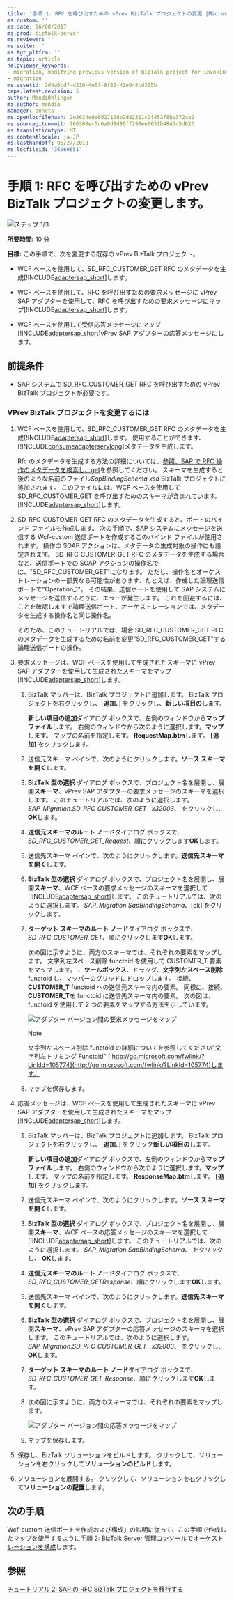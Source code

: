 ```yaml
---
title: '手順 1: RFC を呼び出すための vPrev BizTalk プロジェクトの変更 |Microsoft Docs'
ms.custom: ''
ms.date: 06/08/2017
ms.prod: biztalk-server
ms.reviewer: ''
ms.suite: ''
ms.tgt_pltfrm: ''
ms.topic: article
helpviewer_keywords:
- migration, modifying previous version of BizTalk project for invoking an RFC
- migration
ms.assetid: 2d4a6cd7-d216-4e0f-8f82-41e044cd325b
caps.latest.revision: 5
author: MandiOhlinger
ms.author: mandia
manager: anneta
ms.openlocfilehash: 2e2624ede6d2710db2d82311c2f452f8be372aa2
ms.sourcegitcommit: 266308ec5c6a9d8d80ff298ee6051b4843c5d626
ms.translationtype: MT
ms.contentlocale: ja-JP
ms.lasthandoff: 06/27/2018
ms.locfileid: "36969651"
---
```

# <a name="step-1-modify-the-vprev-biztalk-project-for-invoking-an-rfc"></a>手順 1: RFC を呼び出すための vPrev BizTalk プロジェクトの変更します。
![ステップ 1/3](../../adapters-and-accelerators/adapter-oracle-database/media/step-1of3.gif "Step_1of3")  
  
 **所要時間:** 10 分  
  
 **目標:** この手順で、次を変更する既存の vPrev BizTalk プロジェクト。  
  
- WCF ベースを使用して、SD_RFC_CUSTOMER_GET RFC のメタデータを生成[!INCLUDE[adaptersap_short](../../includes/adaptersap-short-md.md)]します。  
  
- WCF ベースを使用して、RFC を呼び出すための要求メッセージに vPrev SAP アダプターを使用して、RFC を呼び出すための要求メッセージにマップ[!INCLUDE[adaptersap_short](../../includes/adaptersap-short-md.md)]します。  
  
- WCF ベースを使用して受信応答メッセージにマップ[!INCLUDE[adaptersap_short](../../includes/adaptersap-short-md.md)]vPrev SAP アダプターの応答メッセージにします。  
  
## <a name="prerequisite"></a>前提条件  
  
-   SAP システムで SD_RFC_CUSTOMER_GET RFC を呼び出すための vPrev BizTalk プロジェクトが必要です。  
  
### <a name="to-modify-the-vprev-biztalk-project"></a>VPrev BizTalk プロジェクトを変更するには  
  
1. WCF ベースを使用して、SD_RFC_CUSTOMER_GET RFC のメタデータを生成[!INCLUDE[adaptersap_short](../../includes/adaptersap-short-md.md)]します。 使用することができます、[!INCLUDE[consumeadapterservlong](../../includes/consumeadapterservlong-md.md)]メタデータを生成します。  
  
    Rfc のメタデータを生成する方法の詳細については、[参照、SAP で RFC 操作のメタデータを検索し、get](../../adapters-and-accelerators/adapter-sap/browse-search-and-get-metadata-for-rfc-operations-in-sap.md)を参照してください。 スキーマを生成すると後のような名前のファイル*SapBindingSchema.xsd* BizTalk プロジェクトに追加されます。 このファイルには、WCF ベースを使用して SD_RFC_CUSTOMER_GET を呼び出すためのスキーマが含まれています。[!INCLUDE[adaptersap_short](../../includes/adaptersap-short-md.md)]します。  
  
2. SD_RFC_CUSTOMER_GET RFC のメタデータを生成すると、ポートのバインド ファイルも作成します。 次の手順で、SAP システムにメッセージを送信する Wcf-custom 送信ポートを作成するこのバインド ファイルが使用されます。 操作の SOAP アクションは、メタデータの生成対象の操作にも設定されます。 SD_RFC_CUSTOMER_GET RFC のメタデータを生成する場合など、送信ポートでの SOAP アクションの操作名では、"SD_RFC_CUSTOMER_GET"になります。 ただし、操作名とオーケストレーションの一部異なる可能性があります、たとえば、作成した論理送信ポートで"Operation_1"。 その結果、送信ポートを使用して SAP システムにメッセージを送信するときに、エラーが発生します。 これを回避するには、ことを確認しますで論理送信ポート、オーケストレーションでは、メタデータを生成する操作名と同じ操作名。  
  
    そのため、このチュートリアルでは、場合 SD_RFC_CUSTOMER_GET RFC のメタデータを生成するための名前を変更"SD_RFC_CUSTOMER_GET"する論理送信ポートの操作。  
  
3. 要求メッセージは、WCF ベースを使用して生成されたスキーマに vPrev SAP アダプターを使用して生成されたスキーマをマップ[!INCLUDE[adaptersap_short](../../includes/adaptersap-short-md.md)]します。  
  
   1. BizTalk マッパーは、BizTalk プロジェクトに追加します。 BizTalk プロジェクトを右クリックし、[**追加**、] をクリックし、**新しい項目の**します。  
  
       **新しい項目の追加**ダイアログ ボックスで、左側のウィンドウから**マップ ファイル**します。 右側のウィンドウから次のように選択します。**マップ**します。 マップの名前を指定します。 **RequestMap.btm**します。 **[追加]** をクリックします。  
  
   2. 送信元スキーマ ペインで、次のようにクリックします。**ソース スキーマを開く**します。  
  
   3. **BizTalk 型の選択** ダイアログ ボックスで、プロジェクト名を展開し、展開**スキーマ**、vPrev SAP アダプターの要求メッセージのスキーマを選択します。 このチュートリアルでは、次のように選択します。 *SAP_Migration.SD_RFC_CUSTOMER_GET__x32003*、 をクリックし、 **OK**します。  
  
   4. **送信元スキーマのルート ノード**ダイアログ ボックスで、 *SD_RFC_CUSTOMER_GET_Request*、順にクリックします**OK**します。  
  
   5. 送信先スキーマ ペインで、次のようにクリックします。**送信先スキーマを開く**します。  
  
   6. **BizTalk 型の選択** ダイアログ ボックスで、プロジェクト名を展開し、展開**スキーマ**、WCF ベースの要求メッセージのスキーマを選択して[!INCLUDE[adaptersap_short](../../includes/adaptersap-short-md.md)]します。 このチュートリアルでは、次のように選択します。 *SAP_Migration.SapBindingSchema*、[ok] をクリックします。  
  
   7. **ターゲット スキーマのルート ノード**ダイアログ ボックスで、 *SD_RFC_CUSTOMER_GET*、順にクリックします**OK**します。  
  
       次の図に示すように、両方のスキーマでは、それぞれの要素をマップします。 文字列左スペース削除 functoid を使用して CUSTOMER_T 要素をマップします。 、**ツールボックス**、ドラッグ、**文字列左スペース削除**functoid し、マッパーのグリッドにドロップします。 接続、 **CUSTOMER_T** functoid への送信元スキーマ内の要素。 同様に、接続、 **CUSTOMER_T**を functoid に送信先スキーマ内の要素。 次の図は、functoid を使用して 2 つの要素をマップする方法を示しています。  
  
       ![アダプター バージョン間の要求メッセージをマップ](../../adapters-and-accelerators/adapter-sap/media/f12f280d-766f-4647-bced-435354206fb9.gif "f12f280d-766f-4647-bced-435354206fb9")  
  
      > [!NOTE]
      >  文字列左スペース削除 functoid の詳細についてを参照してください"文字列左トリミング Functoid" [ http://go.microsoft.com/fwlink/?LinkId=105774](http://go.microsoft.com/fwlink/?LinkId=105774)します。  
  
   8. マップを保存します。  
  
4. 応答メッセージは、WCF ベースを使用して生成されたスキーマに vPrev SAP アダプターを使用して生成されたスキーマをマップ[!INCLUDE[adaptersap_short](../../includes/adaptersap-short-md.md)]します。  
  
   1. BizTalk マッパーは、BizTalk プロジェクトに追加します。 BizTalk プロジェクトを右クリックし、[**追加**、] をクリック**新しい項目の**します。  
  
       **新しい項目の追加**ダイアログ ボックスで、左側のウィンドウから**マップ ファイル**します。 右側のウィンドウから次のように選択します。**マップ**します。 マップの名前を指定します。 **ResponseMap.btm**します。 **[追加]** をクリックします。  
  
   2. 送信元スキーマ ペインで、次のようにクリックします。**ソース スキーマを開く**します。  
  
   3. **BizTalk 型の選択** ダイアログ ボックスで、プロジェクト名を展開し、展開**スキーマ**、WCF ベースの応答メッセージのスキーマを選択して[!INCLUDE[adaptersap_short](../../includes/adaptersap-short-md.md)]します。 このチュートリアルでは、次のように選択します。 *SAP_Migration.SapBindingSchema*、 をクリックし、 **OK**します。  
  
   4. **送信元スキーマのルート ノード**ダイアログ ボックスで、 *SD_RFC_CUSTOMER_GETResponse*、順にクリックします**OK**します。  
  
   5. 送信先スキーマ ペインで、次のようにクリックします。**送信先スキーマを開く**します。  
  
   6. **BizTalk 型の選択** ダイアログ ボックスで、プロジェクト名を展開し、展開**スキーマ**、vPrev SAP アダプターの応答メッセージのスキーマを選択します。 このチュートリアルでは、次のように選択します。 *SAP_Migration.SD_RFC_CUSTOMER_GET__x32003*、 をクリックし、 **OK**します。  
  
   7. **ターゲット スキーマのルート ノード**ダイアログ ボックスで、 *SD_RFC_CUSTOMER_GET_Response*、順にクリックします**OK**します。  
  
   8. 次の図に示すように、両方のスキーマでは、それぞれの要素をマップします。  
  
       ![アダプター バージョン間の応答メッセージをマップ](../../adapters-and-accelerators/adapter-sap/media/d8dddaba-d978-4159-bcc6-6a6bfee36564.gif "d8dddaba-d978-4159-bcc6-6a6bfee36564")  
  
   9. マップを保存します。  
  
5. 保存し、BizTalk ソリューションをビルドします。 クリックして、ソリューションを右クリックして**ソリューションのビルド**します。  
  
6. ソリューションを展開する。 クリックして、ソリューションを右クリックして**ソリューションの配置**します。  
  
## <a name="next-steps"></a>次の手順  
 Wcf-custom 送信ポートを作成および構成」の説明に従って、この手順で作成したマップを使用するように[手順 2: BizTalk Server 管理コンソールでオーケストレーションを構成](../../adapters-and-accelerators/adapter-sap/step-2-configure-the-orchestration-in-biztalk-server-administration-console1.md)します。  
  
## <a name="see-also"></a>参照  
 [チュートリアル 2: SAP の RFC BizTalk プロジェクトを移行する](../../adapters-and-accelerators/adapter-sap/tutorial-2-migrating-an-sap-rfc-biztalk-project.md)